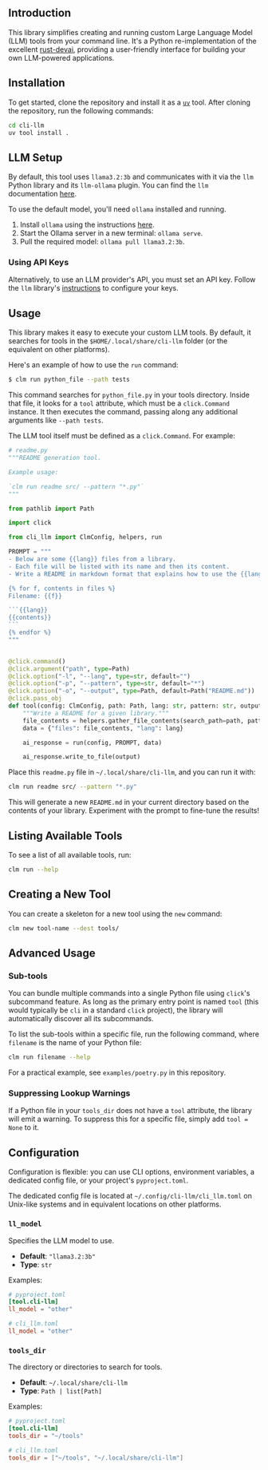 ## Introduction

This library simplifies creating and running custom Large Language Model (LLM)
tools from your command line. It's a Python re-implementation of the excellent
[rust-devai](https://github.com/jeremychone/rust-devai), providing a
user-friendly interface for building your own LLM-powered applications.

## Installation

To get started, clone the repository and install it as a
[`uv`](https://docs.astral.sh/uv/) tool. After cloning the repository, run the
following commands:

```bash
cd cli-llm
uv tool install .
```

## LLM Setup

By default, this tool uses `llama3.2:3b` and communicates with it via the `llm`
Python library and its `llm-ollama` plugin. You can find the `llm`
documentation
[here](https://github.com/simonw/llm/tree/main?tab=readme-ov-file#llm).

To use the default model, you'll need `ollama` installed and running.
1. Install `ollama` using the instructions [here](https://github.com/ollama/ollama).
2. Start the Ollama server in a new terminal: `ollama serve`.
3. Pull the required model: `ollama pull llama3.2:3b`.

### Using API Keys

Alternatively, to use an LLM provider's API, you must set an API key. Follow
the `llm` library's
[instructions](https://github.com/simonw/llm/tree/main?tab=readme-ov-file#getting-started)
to configure your keys.

## Usage

This library makes it easy to execute your custom LLM tools. By default, it
searches for tools in the `$HOME/.local/share/cli-llm` folder (or the
equivalent on other platforms).

Here's an example of how to use the `run` command:

```bash
$ clm run python_file --path tests
```

This command searches for `python_file.py` in your tools directory. Inside that
file, it looks for a `tool` attribute, which must be a `click.Command`
instance. It then executes the command, passing along any additional arguments
like `--path tests`.

The LLM tool itself must be defined as a `click.Command`. For example:

````python
# readme.py
"""README generation tool.

Example usage:

`clm run readme src/ --pattern "*.py"`
"""

from pathlib import Path

import click

from cli_llm import ClmConfig, helpers, run

PROMPT = """
- Below are some {{lang}} files from a library.
- Each file will be listed with its name and then its content.
- Write a README in markdown format that explains how to use the {{lang}} library.

{% for f, contents in files %}
Filename: {{f}}

```{{lang}}
{{contents}}
```
{% endfor %}
"""


@click.command()
@click.argument("path", type=Path)
@click.option("-l", "--lang", type=str, default="")
@click.option("-p", "--pattern", type=str, default="*")
@click.option("-o", "--output", type=Path, default=Path("README.md"))
@click.pass_obj
def tool(config: ClmConfig, path: Path, lang: str, pattern: str, output: Path) -> None:
    """Write a README for a given library."""
    file_contents = helpers.gather_file_contents(search_path=path, pattern=pattern)
    data = {"files": file_contents, "lang": lang}

    ai_response = run(config, PROMPT, data)

    ai_response.write_to_file(output)

````

Place this `readme.py` file in `~/.local/share/cli-llm`, and you can run it with:

```bash
clm run readme src/ --pattern "*.py"
```

This will generate a new `README.md` in your current directory based on the
contents of your library. Experiment with the prompt to fine-tune the results!

## Listing Available Tools

To see a list of all available tools, run:

```bash
clm run --help
```

## Creating a New Tool

You can create a skeleton for a new tool using the `new` command:

```bash
clm new tool-name --dest tools/
```

## Advanced Usage

### Sub-tools

You can bundle multiple commands into a single Python file using `click`'s
subcommand feature. As long as the primary entry point is named `tool` (this
would typically be `cli` in a standard `click` project), the library will
automatically discover all its subcommands.

To list the sub-tools within a specific file, run the following command, where
`filename` is the name of your Python file:

```bash
clm run filename --help
```

For a practical example, see `examples/poetry.py` in this repository.

### Suppressing Lookup Warnings

If a Python file in your `tools_dir` does not have a `tool` attribute, the
library will emit a warning. To suppress this for a specific file, simply add
`tool = None` to it.

## Configuration

Configuration is flexible: you can use CLI options, environment variables,
a dedicated config file, or your project's `pyproject.toml`.

The dedicated config file is located at `~/.config/cli-llm/cli_llm.toml` on
Unix-like systems and in equivalent locations on other platforms.

### `ll_model`

Specifies the LLM model to use.

- **Default**: `"llama3.2:3b"`
- **Type**: `str`

Examples:

```toml
# pyproject.toml
[tool.cli-llm]
ll_model = "other"
```

```toml
# cli_llm.toml
ll_model = "other"
```

### `tools_dir`

The directory or directories to search for tools.

- **Default**: `~/.local/share/cli-llm`
- **Type**: `Path | list[Path]`

Examples:

```toml
# pyproject.toml
[tool.cli-llm]
tools_dir = "~/tools"
```

```toml
# cli_llm.toml
tools_dir = ["~/tools", "~/.local/share/cli-llm"]
```
